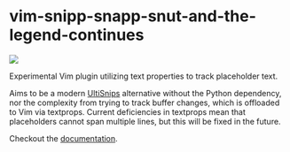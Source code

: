 # vim-snipp-snapp-snut-and-the-legend-continues
![](https://github.com/axelf4/vim-snipp-snapp-snut-and-the-legend-continues/workflows/CI/badge.svg)

Experimental Vim plugin utilizing text properties to track placeholder text.

Aims to be a modern [UltiSnips] alternative without the Python dependency, nor the complexity from trying to track buffer changes, which is offloaded to Vim via textprops. Current deficiencies in textprops mean that placeholders cannot span multiple lines, but this will be fixed in the future.

Checkout the [documentation][doc].

[doc]: doc/SnippSnapp.txt
[UltiSnips]: https://github.com/SirVer/ultisnips
